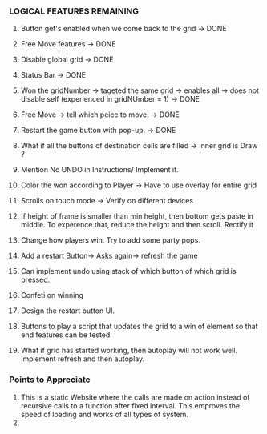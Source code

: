 ### LOGICAL FEATURES REMAINING
1. Button get's enabled when we come back to the grid → DONE
2. Free Move features → DONE
3. Disable global grid → DONE
4. Status Bar → DONE
5. Won the gridNumber → tageted the same grid → enables all → does not disable self (experienced in gridNUmber = 1) → DONE
6. Free Move → tell which peice to move. → DONE
7. Restart the game button with pop-up. → DONE

8. What if all the buttons of destination cells are filled → inner grid is Draw ?
9. Mention No UNDO in Instructions/ Implement it.
10. Color the won according to Player → Have to use overlay for entire grid
11. Scrolls on touch mode → Verify on different devices
12. If height of frame is smaller than min height, then bottom gets paste in middle. To experence that, reduce the height and then scroll. Rectify it
13. Change how players win. Try to add some party pops.
14. Add a restart Button→ Asks again→ refresh the game
15. Can implement undo using stack of which button of which grid is pressed.
16. Confeti on winning
17. Design the restart button UI.
18. Buttons to play a script that updates the grid to a win of element so that end features can be tested.
19. What if grid has started working, then autoplay will not work well. implement refresh and then autoplay.


### Points to Appreciate
1. This is a static Website where the calls are made on action instead of recursive calls to a function after fixed interval. This emproves the speed of loading and works of all types of system.
2. 